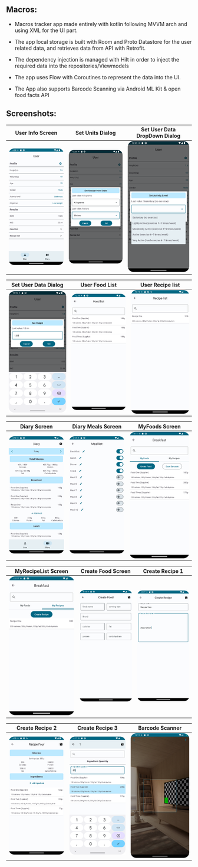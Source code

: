 ## Macros:

- Macros tracker app made entirely with kotlin following MVVM arch and using XML for the UI part.

- The app local storage is built with Room and Proto Datastore for the user related data, and retrieves data from API with Retrofit.

- The dependency injection is managed with Hilt in order to inject the required data into the repositories/Viewmodels

- The app uses Flow with Coroutines to represent the data into the UI.

- The App also supports Barcode Scanning via Android ML Kit & open food facts API

## Screenshots:
|  User Info Screen  |   Set Units Dialog   | Set User Data DropDown Dialog |
| :----------------------: | :----------------------: | :----------------------: |
| ![](./screenshots/UserFragment.png) | ![](./screenshots/Units.png) | ![](./screenshots/ExerciseLevel.png)  |

|  Set User Data Dialog  |   User Food List   | User Recipe list |
| :----------------------: | :----------------------: | :-----------------------: |
| ![](./screenshots/setHeight.png) | ![](./screenshots/UserFoodList.png) | ![](./screenshots/UserRecipeList.png)  |

|     Diary Screen     |    Diary Meals Screen   |      MyFoods Screen     |
| :----------------------------: | :----------------------------: | :----------------------------: |
| ![](./screenshots/DiaryFragment.png) | ![](./screenshots/EditMealList.png) | ![](./screenshots/MyFoodListFragment.png) |

|        MyRecipeList Screen       |    Create Food Screen    |    Create Recipe 1   |
| :-----------------------: | :-----------------------: | :-----------------------: |
| ![](./screenshots/MyRecipes.png) | ![](./screenshots/CreateFoodFragment.png) | ![](./screenshots/RecipeNameDescription.png) |

|    Create Recipe 2     |    Create Recipe 3     |     Barcode Scanner       |
| :--------------------------: | :--------------------------: | :--------------------------: |
| ![](./screenshots/AddRecipeIngredients.png) | ![](./screenshots/RecipeAddIngredientFragment.png) | ![](./screenshots/BarcodeScanner.png) |



